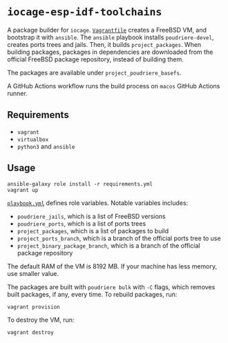 # `iocage-esp-idf-toolchains`

A package builder for `iocage`. [`Vagrantfile`](Vagrantfile) creates a FreeBSD
VM, and bootstrap it with `ansible`. The `ansible` playbook installs
`poudriere-devel`, creates ports trees and jails. Then, it builds
`project_packages`. When building packages, packages in dependencies are
downloaded from the official FreeBSD package repository, instead of building
them.

The packages are available under `project_poudriere_basefs`.

A GitHub Actions workflow runs the build process on `macos` GitHub Actions
runner.

## Requirements

* `vagrant`
* `virtualbox`
* `python3` and `ansible`

## Usage

```console
ansible-galaxy role install -r requirements.yml
vagrant up
```

[`playbook.yml`](playbook.yml) defines role variables. Notable variables
includes:

* `poudriere_jails`, which is a list of FreeBSD versions
* `poudriere_ports`, which is a list of ports trees
* `project_packages`, which is a list of packages to build
* `project_ports_branch`, which is a branch of the official ports tree to
  use
* `project_binary_package_branch`, which is a branch of the official package
  repository

The default RAM of the VM is 8192 MB. If your machine has less memory, use
smaller value.

The packages are built with `poudriere bulk` with `-C` flags, which removes
built packages, if any, every time. To rebuild packages, run:

```console
vagrant provision
```

To destroy the VM, run:

```console
vagrant destroy
```
